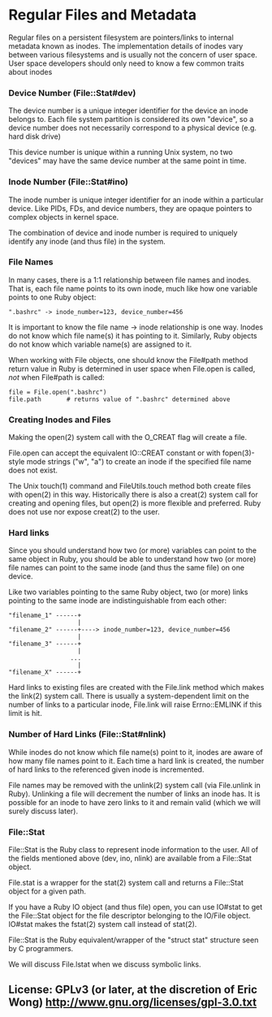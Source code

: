# Regular Files and Metadata
Regular files on a persistent filesystem are pointers/links to internal
metadata known as inodes.  The implementation details of inodes vary
between various filesystems and is usually not the concern of user
space.  User space developers should only need to know a few common
traits about inodes

### Device Number (File::Stat#dev)
The device number is a unique integer identifier for the device an inode
belongs to.  Each file system partition is considered its own "device",
so a device number does not necessarily correspond to a physical device
(e.g. hard disk drive)

This device number is unique within a running Unix system, no two
"devices" may have the same device number at the same point in time.

### Inode Number (File::Stat#ino)
The inode number is unique integer identifier for an inode within a
particular device.  Like PIDs, FDs, and device numbers, they are opaque
pointers to complex objects in kernel space.

The combination of device and inode number is required to uniquely
identify any inode (and thus file) in the system.


### File Names
In many cases, there is a 1:1 relationship between file names and inodes.
That is, each file name points to its own inode, much like how one
variable points to one Ruby object:

    ".bashrc" -> inode_number=123, device_number=456

It is important to know the file name -> inode relationship is one way.
Inodes do not know which file name(s) it has pointing to it.  Similarly,
Ruby objects do not know which variable name(s) are assigned to it.

When working with File objects, one should know the File#path method
return value in Ruby is determined in user space when File.open is
called, _not_ when File#path is called:

    file = File.open(".bashrc")
    file.path       # returns value of ".bashrc" determined above


### Creating Inodes and Files
Making the open(2) system call with the O_CREAT flag will create a file.

File.open can accept the equivalent IO::CREAT constant or with
fopen(3)-style mode strings ("w", "a") to create an inode if the
specified file name does not exist.

The Unix touch(1) command and FileUtils.touch method both create files
with open(2) in this way.  Historically there is also a creat(2) system
call for creating and opening files, but open(2) is more flexible and
preferred.  Ruby does not use nor expose creat(2) to the user.

### Hard links
Since you should understand how two (or more) variables can point to the
same object in Ruby, you should be able to understand how two (or more)
file names can point to the same inode (and thus the same file) on one
device.

Like two variables pointing to the same Ruby object, two (or more)
links pointing to the same inode are indistinguishable from each other:


    "filename_1" ------+
                       |
    "filename_2" ------+----> inode_number=123, device_number=456
                       |
    "filename_3" ------+
                       |
                     ...
                       |
    "filename_X" ------+

Hard links to existing files are created with the File.link method which
makes the link(2) system call.  There is usually a system-dependent
limit on the number of links to a particular inode, File.link will
raise Errno::EMLINK if this limit is hit.


### Number of Hard Links (File::Stat#nlink)
While inodes do not know which file name(s) point to it, inodes are
aware of how many file names point to it.  Each time a hard link
is created, the number of hard links to the referenced given inode
is incremented.

File names may be removed with the unlink(2) system call (via
File.unlink in Ruby).  Unlinking a file will decrement the number of
links an inode has.  It is possible for an inode to have zero links to
it and remain valid (which we will surely discuss later).


### File::Stat
File::Stat is the Ruby class to represent inode information to the user.
All of the fields mentioned above (dev, ino, nlink) are available from
a File::Stat object.

File.stat is a wrapper for the stat(2) system call and returns a
File::Stat object for a given path.

If you have a Ruby IO object (and thus file) open, you can use IO#stat
to get the File::Stat object for the file descriptor belonging to the
IO/File object.  IO#stat makes the fstat(2) system call instead of
stat(2).

File::Stat is the Ruby equivalent/wrapper of the "struct stat"
structure seen by C programmers.

We will discuss File.lstat when we discuss symbolic links.

## License: GPLv3 (or later, at the discretion of Eric Wong) http://www.gnu.org/licenses/gpl-3.0.txt
